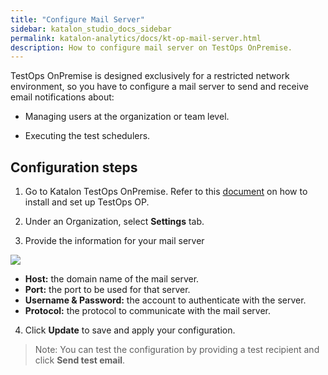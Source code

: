 ```yaml
---
title: "Configure Mail Server"
sidebar: katalon_studio_docs_sidebar
permalink: katalon-analytics/docs/kt-op-mail-server.html 
description: How to configure mail server on TestOps OnPremise.
---
```

TestOps OnPremise is designed exclusively for a restricted network environment, so you have to configure a mail server to send and receive email notifications about:

* Managing users at the organization or team level.

* Executing the test schedulers.

## Configuration steps

1. Go to Katalon TestOps OnPremise. Refer to this [document](https://docs.katalon.com/katalon-analytics/docs/testops-op-installation.html) on how to install and set up TestOps OP.

2. Under an Organization, select **Settings** tab.

3. Provide the information for your mail server

![](https://github.com/katalon-studio/docs-images/raw/master/katalon-analytics/docs/kt-op-mail-server/kt-op-mail-server-config.png)

* **Host:** the domain name of the mail server.
* **Port:** the port to be used for that server.
* **Username & Password:** the account to authenticate with the server.
* **Protocol:** the protocol to communicate with the mail server.

4. Click **Update** to save and apply your configuration.

> Note: You can test the configuration by providing a test recipient and click **Send test email**.
